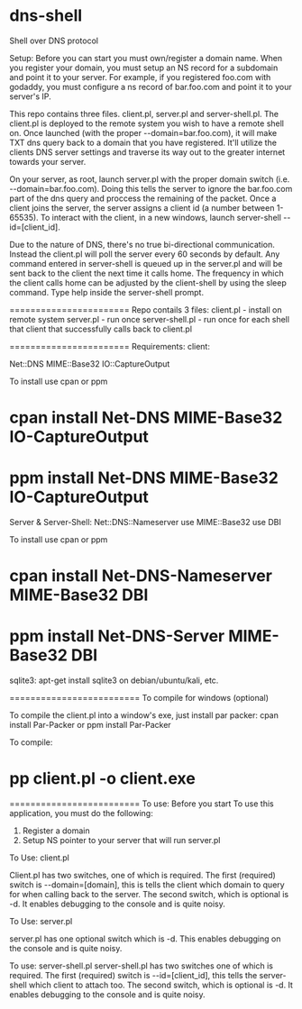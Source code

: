 dns-shell
=========

Shell over DNS protocol

Setup:
Before you can start you must own/register a domain name.  When you register your domain, you must setup an NS record for a subdomain and point it to your server.  For example, if you registered foo.com with godaddy, you must configure a ns record of bar.foo.com and point it to your server's IP.

This repo contains three files.  client.pl, server.pl and server-shell.pl.  The client.pl is deployed to the remote system you wish to have a remote shell on.  Once launched (with the proper --domain=bar.foo.com), it will make TXT dns query back to a domain that you have registered.  It'll utilize the clients DNS server settings and traverse its way out to the greater internet towards your server.

On your server, as root, launch server.pl with the proper domain switch (i.e. --domain=bar.foo.com).  Doing this tells the server to ignore the bar.foo.com part of the dns query and proccess the remaining of the packet.  Once a client joins the server, the server assigns a client id (a number between 1-65535).  To interact with the client, in a new windows, launch server-shell --id=[client_id].

Due to the nature of DNS, there's no true bi-directional communication.  Instead the client.pl will poll the server every 60 seconds by default.  Any command entered in server-shell is queued up in the server.pl and will be sent back to the client the next time it calls home.  The frequency in which the client calls home can be adjusted by the client-shell by using the sleep command.  Type help inside the server-shell prompt.


=======================
Repo contails 3 files:
client.pl - install on remote system
server.pl - run once
server-shell.pl - run once for each shell that client that successfully calls back to client.pl

=======================
Requirements:
client:

Net::DNS
MIME::Base32
IO::CaptureOutput

To install use cpan or ppm
# cpan install Net-DNS MIME-Base32 IO-CaptureOutput
# ppm install Net-DNS MIME-Base32 IO-CaptureOutput

Server & Server-Shell:
Net::DNS::Nameserver
use MIME::Base32
use DBI

To install use cpan or ppm
# cpan install Net-DNS-Nameserver MIME-Base32 DBI
# ppm install Net-DNS-Server MIME-Base32 DBI

sqlite3:
apt-get install sqlite3 on debian/ubuntu/kali, etc.

=========================
To compile for windows (optional)

To compile the client.pl into a window's exe, just install par packer:
cpan install Par-Packer
or
ppm install Par-Packer

To compile:

# pp client.pl -o client.exe

=========================
To use: Before you start
To use this application, you must do the following:
1) Register a domain
2) Setup NS pointer to your server that will run server.pl


To Use: client.pl

Client.pl has two switches, one of which is required.  The first (required) switch is --domain=[domain], this is tells the client which domain to query for when calling back to the server. The second switch, which is optional is -d.  It enables debugging to the console and is quite noisy.

To Use: server.pl

server.pl has one optional switch which is -d.  This enables debugging on the console and is quite noisy.

To use: server-shell.pl
server-shell.pl has two switches one of which is required.  The first (required) switch is --id=[client_id], this tells the server-shell which client to attach too.  The second switch, which is optional is -d.  It enables debugging to the console and is quite noisy.

